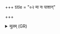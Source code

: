 +++
title = "०२ मा नः पाशान्"

+++
<details><summary>मूलम् (GR)</summary>

मा नः पाशान् प्रति मुचो  
गुरुर् भारो लघुर् भव ।  
वधूम् इव त्वा शाले  
यत्रकामं भरामसि ॥
</details>